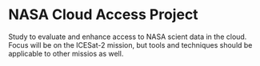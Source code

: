 # NASA Cloud Access Project

Study to evaluate and enhance access to NASA scient data in the cloud.  Focus will be on the ICESat-2 mission, but tools and techniques should be applicable to other missios as well.